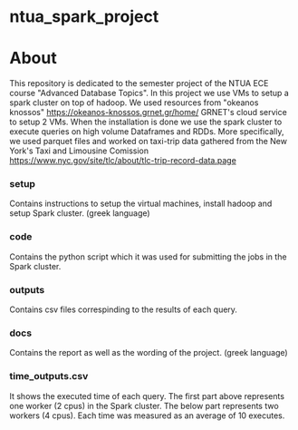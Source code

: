 # ntua_spark_project
# About
This repository is dedicated to the semester project of the NTUA ECE course "Advanced Database Topics". 
In this project we use VMs to setup a spark cluster on top of hadoop. We used resources from "okeanos knossos" 
https://okeanos-knossos.grnet.gr/home/ GRNET's cloud service to setup 2 VMs. When the installation is done we
use the spark cluster to execute queries on high volume Dataframes and RDDs. More specifically, we used
parquet files and worked on taxi-trip data gathered from the New York's Taxi and Limousine Comission https://www.nyc.gov/site/tlc/about/tlc-trip-record-data.page

### setup
Contains instructions to setup the virtual machines, install hadoop and setup Spark cluster. (greek language)

### code
Contains the python script which it was used for submitting the jobs in the Spark cluster.

### outputs
Contains csv files correspinding to the results of each query.

### docs
Contains the report as well as the wording of the project. (greek language)

### time_outputs.csv
It shows the executed time of each query. The first part above represents one worker (2 cpus) in the Spark cluster. The below part represents two workers (4 cpus). Each time was measured as an average of 10 executes.
